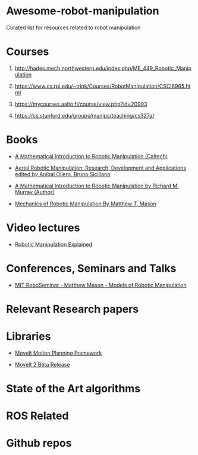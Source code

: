 # Awesome-robot-manipulation
Curated list for resources related to robot manipulation


# Courses

1. http://hades.mech.northwestern.edu/index.php/ME_449_Robotic_Manipulation

2. https://www.cs.rpi.edu/~trink/Courses/RobotManipulation/CSCI6965.html

3. https://mycourses.aalto.fi/course/view.php?id=20993

4. https://cs.stanford.edu/groups/manips/teaching/cs327a/


# Books 
<!-- - [Caption](https://example.com) -->
- [A Mathematical Introduction to Robotic Manipulation (Caltech)]( https://www.cds.caltech.edu/~murray/books/MLS/pdf/mls94-complete.pdf)

- [Aerial Robotic Manipulation: Research, Development and Applications edited by Anibal Ollero, Bruno Siciliano](https://link.springer.com/book/10.1007/978-3-030-12945-3)

- [ A Mathematical Introduction to Robotic Manipulation by Richard M. Murray  (Author)](https://www.amazon.com/Mathematical-Introduction-Robotic-Manipulation/dp/0849379814)

- [ Mechanics of Robotic Manipulation By Matthew T. Mason ](https://mitpress.mit.edu/books/mechanics-robotic-manipulation)


# Video lectures
- [Robotic Manipulation Explained](https://www.youtube.com/watch?v=mCI-f71MAvY)

# Conferences, Seminars and Talks
- [MIT RoboSeminar - Matthew Mason - Models of Robotic Manipulation](https://www.youtube.com/watch?v=LfWiBdOc2FI)

# Relevant Research papers 


# Libraries
- [MoveIt Motion Planning Framework ](https://moveit.ros.org/)

- [MoveIt 2 Beta Release](https://moveit.ros.org/moveit/ros2/2020/02/18/moveit-2-beta-feature-list.html)


# State of the Art algorithms 


# ROS Related 


# Github repos 
